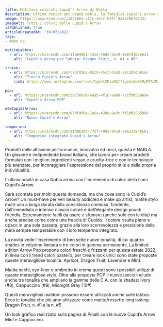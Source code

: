 ```yaml
---
title: Matitoni colorati Cupid's Arrow di Nabla
description: Ultima novità del brand Nabla, la famiglia cupid's arrow si amplia con nuovi sgargianti colori.
image: https://ucarecdn.com/11022663-c17c-4dcf-b9ff-9a8a766f8242/
imageAlt: Tutti i colori delle Cupid's Arrow
isPublished: true
articleCreatedAt: '30/07/2022'
tags:
- make up

matiteLabbra:
  - url: https://ucarecdn.com/1fa849b1-7a55-48d5-bbc9-1587d107ee31
    alt: "Cupid's Arrow per labbra: Dragon Fruit, n. #1 e #5"
    
trucco:
  - url: https://ucarecdn.com/c757d362-82c9-45c3-b583-3e1207db91ac
    alt: "Trucco Cupid's Arrow"
    link: https://www.instagram.com/reel/Cgbw1XMleOZ/?igshid=YmMyMTA2M2Y%3D
    
pop:
  - url: https://ucarecdn.com/56c506ce-6aab-4f10-99ab-7ccf8d520e9a
    alt: "Cupid's Arrow POP"
    
newCupidsArrow:
  - url: https://ucarecdn.com/87df4f8a-1a8e-42be-9e3c-fd1dd2585b80
    alt: "Nuove Cupid's Arrow"
    
temperino:
  - url: https://ucarecdn.com/a1d9b3b4-77bf-40da-9418-9ab232948501
    alt: "Temperino integrato Cupid's Arrow"
---
```

Prodotti dalle altissime performance, innovativi ed unici, questa è NABLA.
Un giovane e indipendente brand italiano, che lavora per creare prodotti formulati con i migliori ingredienti vegan e cruelty-free e con le tecnologie più avanzate, per incoraggiare l'espressione del proprio stile e della propria individualità.

L’ultima novità in casa Nabla arriva con l’incremento di colori della linea Cupid’s Arrow.

Sarà scontata per molti questa domanda, ma che cosa sono le Cupid’s Arrow? Un must-have per veri beauty addicted e make up artist, matite stylo multi-uso a lunga durata dalla consistenza cremosa, fondente, dall’immediato e intenso rilascio colore e dall’elegante design pouch friendly.
Estremamente facili da usare e sfumare (anche solo con le dita) ma anche precise come come una freccia di Cupido.
Il colore risulta pieno e opaco in una sola passata, grazie alla loro scorrevolezza e precisione della mina sempre temperabile con il loro temperino integrato.
<article-slider class="mb-16 mt-4" :images="temperino" :has-border="false"></article-slider>

La novità vede l’inserimento di ben sette nuove tonalità, di cui quattro shades in edizione limitata e tre colori in gamma permanente.
La limited edition Arrow Pop propone colori freschi e frizzanti per questa estate 2022, in linea con il trend colori pastello, per creare look unici sono state proposte queste meravigliose tonalità: Apricot, Dragon Fruit, Lavender e Mint.
<article-slider class="mb-16 mt-4" :images="pop" :has-border="false"></article-slider>

Matita occhi, eye-liner e ombretto in  crema questi sono i possibili utilizzi di queste meravigliose stylo.
Oltre alla proposta POP il nuovo lancio include anche tre tonalità che ampliano la gamma delle C.A. con le shades: Ivory (#8), Cappuccino (#9), Midnight Gray (10#)
<article-slider class="mb-16 mt-4" :images="newCupidsArrow" :has-border="false"></article-slider>


Questi meravigliosi matitoni possono essere utilizzati anche sulle labbra. Ecco le tonalità che più amo utilizzare come matita/rossetto long lasting: Dragon Fruit, n. #1 e la n. #5
<article-slider class="mb-16 mt-4" :images="matiteLabbra" :has-border="false"></article-slider>

Un look grafico realizzato sulla pagina di Pinalli con le nuove Cupid’s Arrow Mint e Cappuccino.
<article-slider class="mt-4" :images="trucco" :has-border="false"></article-slider>

